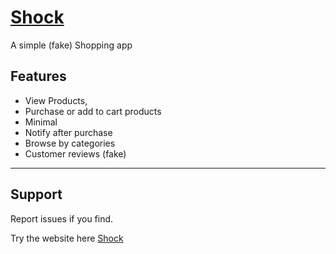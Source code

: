 # [Shock](https://shockart.pages.dev/)

A simple (fake) Shopping app


## Features

- View Products,
- Purchase or add to cart products
- Minimal
- Notify after purchase
- Browse by categories
- Customer reviews (fake)

---

## Support
Report issues if you find.

Try the website here [Shock](https://shockart.pages.dev/)